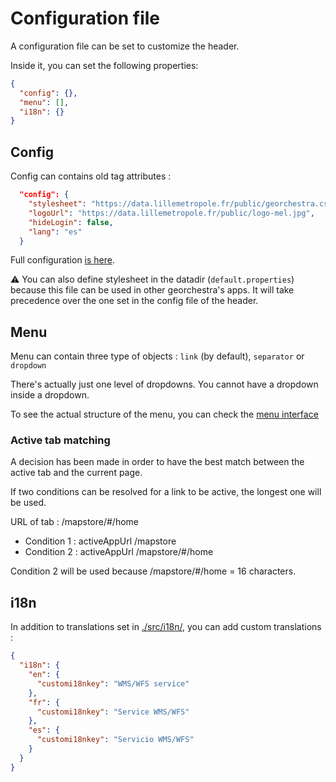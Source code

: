 # Configuration file

A configuration file can be set to customize the header. 

Inside it, you can set the following properties:
```json
{
  "config": {},
  "menu": [],
  "i18n": {}
}
```

## Config

Config can contains old tag attributes :
```json
  "config": {
    "stylesheet": "https://data.lillemetropole.fr/public/georchestra.css",
    "logoUrl": "https://data.lillemetropole.fr/public/logo-mel.jpg",
    "hideLogin": false,
    "lang": "es"
  }
```

Full configuration [is here](./src/config-interfaces.ts#L32-L53).

:warning: You can also define stylesheet in the datadir (`default.properties`) because this file can be used in other georchestra's apps. It will take precedence over the one set in the config file of the header.

## Menu

Menu can contain three type of objects : `link` (by default), `separator` or `dropdown`

There's actually just one level of dropdowns. You cannot have a dropdown inside a dropdown.

To see the actual structure of the menu, you can check the [menu interface](./src/default-config.json)

### Active tab matching 

A decision has been made in order to have the best match between the active tab and the current page. 

If two conditions can be resolved for a link to be active, the longest one will be used.

URL of tab : /mapstore/#/home

- Condition 1 : activeAppUrl /mapstore 
- Condition 2 : activeAppUrl /mapstore/#/home

Condition 2 will be used because /mapstore/#/home = 16 characters.


## i18n

In addition to translations set in [./src/i18n/](./src/i18n/), you can add custom translations : 
```json
{
  "i18n": {
    "en": {
      "customi18nkey": "WMS/WFS service"
    },
    "fr": {
      "customi18nkey": "Service WMS/WFS"
    },
    "es": {
      "customi18nkey": "Servicio WMS/WFS"
    }
  }
}
```